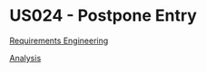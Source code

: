 # US024 - Postpone Entry

[Requirements Engineering](01.requirements-engineering/Readme.md)

[Analysis](02.analysis/Readme.md)
